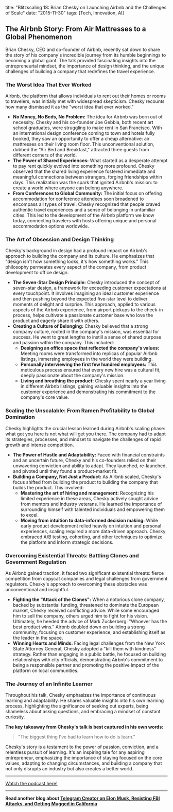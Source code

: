 

title: "Blitzscaling 18: Brian Chesky on Launching Airbnb and the Challenges of Scale"
date: "2015-11-30"
tags: [Tech, Innovation, AI]


## The Airbnb Story: From Air Mattresses to a Global Phenomenon

Brian Chesky, CEO and co-founder of Airbnb, recently sat down to share the story of his company's incredible journey from its humble beginnings to becoming a global giant. The talk provided fascinating insights into the entrepreneurial mindset, the importance of design thinking, and the unique challenges of building a company that redefines the travel experience.

### The Worst Idea That Ever Worked

Airbnb, the platform that allows individuals to rent out their homes or rooms to travelers, was initially met with widespread skepticism. Chesky recounts how many dismissed it as the "worst idea that ever worked." 

* **No Money, No Beds, No Problem:**  The idea for Airbnb was born out of necessity. Chesky and his co-founder Joe Gebbia, both recent art school graduates, were struggling to make rent in San Francisco.  With an international design conference coming to town and hotels fully booked, they saw an opportunity to offer a cheap alternative: air mattresses on their living room floor.  This unconventional solution, dubbed the "Air Bed and Breakfast," attracted three guests from different corners of the world.
* **The Power of Shared Experiences:** What started as a desperate attempt to pay rent quickly evolved into something more profound. Chesky observed that the shared living experience fostered immediate and meaningful connections between strangers, forging friendships within days. This realization was the spark that ignited Airbnb's mission: to create a world where anyone can belong anywhere.
* **From Conferences to Global Community:** The initial focus on offering accommodation for conference attendees soon broadened to encompass all types of travel.  Chesky recognized that people craved authentic travel experiences and a sense of belonging in unfamiliar cities. This led to the development of the Airbnb platform we know today, connecting travelers with hosts offering unique and personal accommodation options worldwide.

### The Art of Obsession and Design Thinking

Chesky's background in design had a profound impact on Airbnb's approach to building the company and its culture. He emphasizes that "design isn't how something looks, it's how something works." This philosophy permeates every aspect of the company, from product development to office design.

* **The Seven-Star Design Principle:** Chesky introduced the concept of seven-star design, a framework for exceeding customer expectations at every touchpoint. It involves imagining an ideal customer experience and then pushing beyond the expected five-star level to deliver moments of delight and surprise.  This approach, applied to various aspects of the Airbnb experience, from airport pickups to the check-in process, helps cultivate a passionate customer base who love the product and eagerly share it with others.
* **Creating a Culture of Belonging:** Chesky believed that a strong company culture, rooted in the company's mission, was essential for success. He went to great lengths to instill a sense of shared purpose and passion within the company. This included:
    * **Designing an office space that reflected the company's values:** Meeting rooms were transformed into replicas of popular Airbnb listings, immersing employees in the world they were building.
    * **Personally interviewing the first few hundred employees:** This meticulous process ensured that every new hire was a cultural fit, deeply passionate about the company's mission.
    * **Living and breathing the product:** Chesky spent nearly a year living in different Airbnb listings, gaining valuable insights into the customer experience and demonstrating his commitment to the company's core value.

### Scaling the Unscalable: From Ramen Profitability to Global Domination

Chesky highlights the crucial lesson learned during Airbnb's scaling phase: what got you here is not what will get you there. The company had to adapt its strategies, processes, and mindset to navigate the challenges of rapid growth and intense competition.

* **The Power of Hustle and Adaptability:** Faced with financial constraints and an uncertain future, Chesky and his co-founders relied on their unwavering conviction and ability to adapt. They launched, re-launched, and pivoted until they found a product-market fit. 
* **Building a Company, Not Just a Product:** As Airbnb scaled, Chesky's focus shifted from building the product to building the company that builds the product. This involved:
    * **Mastering the art of hiring and management:** Recognizing his limited experience in these areas, Chesky actively sought advice from mentors and industry veterans. He learned the importance of surrounding himself with talented individuals and empowering them to excel.
    * **Moving from intuition to data-informed decision making:** While early product development relied heavily on intuition and personal experiences, scaling required a more data-driven approach. Chesky embraced A/B testing, cohorting, and other techniques to optimize the platform and inform strategic decisions.

### Overcoming Existential Threats: Battling Clones and Government Regulation

As Airbnb gained traction, it faced two significant existential threats: fierce competition from copycat companies and legal challenges from government regulators. Chesky's approach to overcoming these obstacles was unconventional and insightful.

* **Fighting the "Attack of the Clones":** When a notorious clone company, backed by substantial funding, threatened to dominate the European market, Chesky received conflicting advice. While some encouraged him to sell the company, others urged him to fight for his vision. Ultimately, he heeded the advice of Mark Zuckerberg: "Whoever has the best product wins." Airbnb doubled down on building a strong community, focusing on customer experience, and establishing itself as the leader in the space.
* **Winning Hearts and Minds:**  Facing legal challenges from the New York State Attorney General, Chesky adopted a "kill them with kindness" strategy. Rather than engaging in a public battle, he focused on building relationships with city officials, demonstrating Airbnb's commitment to being a responsible partner and promoting the positive impact of the platform on local communities.

### The Journey of an Infinite Learner

Throughout his talk, Chesky emphasizes the importance of continuous learning and adaptability. He shares valuable insights into his own learning process, highlighting the significance of seeking out experts, being shameless about asking questions, and embracing a mindset of constant curiosity.

**The key takeaway from Chesky's talk is best captured in his own words:**

> "The biggest thing I've had to learn how to do is learn."

Chesky's story is a testament to the power of passion, conviction, and a relentless pursuit of learning. It's an inspiring tale for any aspiring entrepreneur, emphasizing the importance of staying focused on the core values, adapting to changing circumstances, and building a company that not only disrupts an industry but also creates a better world.

---

<a href="https://youtube.com/watch?v=W608u6sBFpo" target="_blank">Watch the podcast here!</a>


---

**Read another blog about [Telegram Creator on Elon Musk, Resisting FBI Attacks, and Getting Mugged in California](./20240416-paveldurov-tuckercarlson)**
